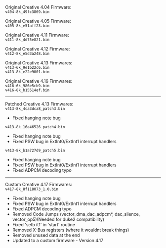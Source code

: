 Original Creative 4.04 Firmware:<br>
```v404-8k_49fc3869.bin```

Original Creative 4.05 Firmware:<br>
```v405-8k_e51aff23.bin```

Original Creative 4.11 Firmware:<br>
```v411-8k_4d75e821.bin```

Original Creative 4.12 Firmware:<br>
```v412-8k_e5d3a248.bin```

Original Creative 4.13 Firmwares:<br>
```v413-6k_9e1b22c6.bin```<br>
```v413-8k_e22e9001.bin```

Original Creative 4.16 Firmwares:<br>
```v416-6k_986e5cb9.bin```<br>
```v416-8k_b15514ef.bin```

---

Patched Creative 4.13 Firmwares:<br>
```v413-8k_4ca3dca8_patch3.bin```
- Fixed hanging note bug

```v413-8k_16a46526_patch4.bin```
- Fixed hanging note bug
- Fixed PSW bug in ExtInt0/ExtInt1 interrupt handlers

```v413-8k_b1a727d9_patch5.bin```
- Fixed hanging note bug
- Fixed PSW bug in ExtInt0/ExtInt1 interrupt handlers
- Fixed ADPCM decoding typo

---

Custom Creative 4.17 Firmwares:<br>
```v417-8k_8f118073_1.0.bin```
- Fixed hanging note bug
- Fixed PSW bug in ExtInt0/ExtInt1 interrupt handlers
- Fixed ADPCM decoding typo
- Removed Code Jumps (vector_dma_dac_adpcm*, dac_silence, vector_op5)(Needed for duke2 compatibility)
- Fixed 'setb it1' in 'start' routine
- Removed X-Bus registers (where it wouldnt break things)
- Removed unused data at the end
- Updated to a custom firmware - Version 4.17
